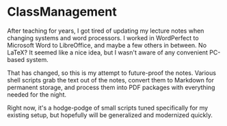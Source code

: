 ClassManagement
===============

After teaching for years, I got tired of updating my lecture notes when changing systems and word processors.  I worked in WordPerfect to Microsoft Word to LibreOffice, and maybe a few others in between.  No LaTeX?  It seemed like a nice idea, but I wasn't aware of any convenient PC-based system.

That has changed, so this is my attempt to future-proof the notes.  Various shell scripts grab the text out of the notes, convert them to Markdown for permanent storage, and process them into PDF packages with everything needed for the night.

Right now, it's a hodge-podge of small scripts tuned specifically for my existing setup, but hopefully will be generalized and modernized quickly.
